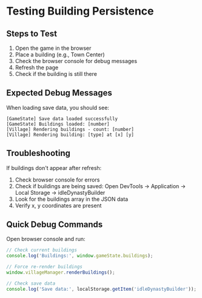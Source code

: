 # Testing Building Persistence

## Steps to Test
1. Open the game in the browser
2. Place a building (e.g., Town Center)
3. Check the browser console for debug messages
4. Refresh the page
5. Check if the building is still there

## Expected Debug Messages
When loading save data, you should see:
```
[GameState] Save data loaded successfully
[GameState] Buildings loaded: [number]
[Village] Rendering buildings - count: [number]
[Village] Rendering building: [type] at [x] [y]
```

## Troubleshooting
If buildings don't appear after refresh:
1. Check browser console for errors
2. Check if buildings are being saved: Open DevTools → Application → Local Storage → idleDynastyBuilder
3. Look for the buildings array in the JSON data
4. Verify x, y coordinates are present

## Quick Debug Commands
Open browser console and run:
```javascript
// Check current buildings
console.log('Buildings:', window.gameState.buildings);

// Force re-render buildings
window.villageManager.renderBuildings();

// Check save data
console.log('Save data:', localStorage.getItem('idleDynastyBuilder'));
```
